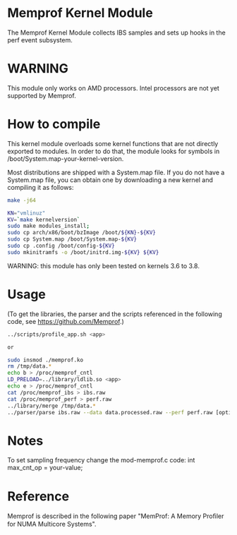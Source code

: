 Memprof Kernel Module
=====================
The Memprof Kernel Module collects IBS samples and sets up hooks in the perf event subsystem.

WARNING
=======

This module only works on AMD processors. Intel processors are not yet supported by Memprof.

How to compile
==============
This kernel module overloads some kernel functions that are not directly exported to modules. In order to do that, the module looks for symbols in /boot/System.map-your-kernel-version.

Most distributions are shipped with a System.map file. If you do not have a System.map file, you can obtain one by downloading a new kernel and compiling it as follows:

```bash
make -j64

KN="vmlinuz"
KV=`make kernelversion`
sudo make modules_install;
sudo cp arch/x86/boot/bzImage /boot/${KN}-${KV}
sudo cp System.map /boot/System.map-${KV}
sudo cp .config /boot/config-${KV}
sudo mkinitramfs -o /boot/initrd.img-${KV} ${KV}
```


WARNING: this module has only been tested on kernels 3.6 to 3.8.


Usage
=====
(To get the libraries, the parser and the scripts referenced in the following code, see https://github.com/Memprof.)

```bash
../scripts/profile_app.sh <app>

or 

sudo insmod ./memprof.ko 
rm /tmp/data.*
echo b > /proc/memprof_cntl 
LD_PRELOAD=../library/ldlib.so <app> 
echo e > /proc/memprof_cntl 
cat /proc/memprof_ibs > ibs.raw 
cat /proc/memprof_perf > perf.raw 
../library/merge /tmp/data.* 
../parser/parse ibs.raw --data data.processed.raw --perf perf.raw [options, e.g. -M] 
```


Notes
=====
To set sampling frequency change the mod-memprof.c code:
int max_cnt_op = your-value;

Reference
=========
Memprof is described in the following paper "MemProf: A Memory Proﬁler for NUMA Multicore Systems".
